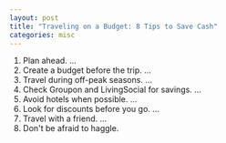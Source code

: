 ```yaml
---
layout: post
title: "Traveling on a Budget: 8 Tips to Save Cash"
categories: misc
---
```

1. Plan ahead. ...
2. Create a budget before the trip. ...
3. Travel during off-peak seasons. ...
4. Check Groupon and LivingSocial for savings. ...
5. Avoid hotels when possible. ...
6. Look for discounts before you go. ...
7. Travel with a friend. ...
8. Don't be afraid to haggle.
